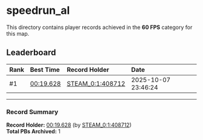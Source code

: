# speedrun_al

This directory contains player records achieved in the **60 FPS** category for this map.

## Leaderboard

| Rank | Best Time | Record Holder | Date                |
| :--- | :-------- | :------------ | :------------------ |
| #1   | [00:19.628](./00019628_STEAM_0_1_408712_20251007-234624.zip) | [STEAM_0:1:408712](https://speedrun16.com/profile/STEAM_0:1:408712)   | 2025-10-07 23:46:24 |

---

### Record Summary
**Record Holder:** [00:19.628](./00019628_STEAM_0_1_408712_20251007-234624.zip) (by [STEAM_0:1:408712](https://speedrun16.com/profile/STEAM_0:1:408712))  
**Total PBs Archived:** 1